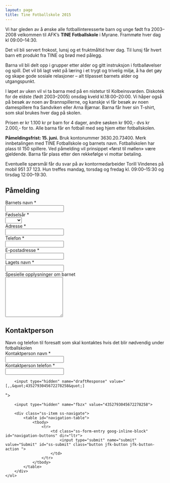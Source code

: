 ```yaml
---
layout: page
title: Tine Fotballskole 2015
---
```


<style>
    .required-message {
        color: red;
        display: none;
    }

    .ss-form-entry input {
      vertical-align: middle;
      margin-left: 0;
      margin-top: 0;
    }

</style>

Vi har gleden av å ønske alle fotballinteresserte barn og unge født fra 2003–2008 velkommen til AFK’s **TINE Fotballskole** i Myrane. Frammøte hver dag kl 09:00–14:30.

Det vil bli servert frokost, lunsj og et fruktmåltid hver dag. Til lunsj får hvert barn ett produkt fra TINE og brød med pålegg.

Barna vil bli delt opp i grupper etter alder og gitt instruksjon i fotballøvelser og spill. Det vil bli lagt vekt på læring i et trygt og trivelig miljø, å ha det gøy og skape gode sosiale relasjoner – alt tilpasset barnets alder og utgangspunkt.

I løpet av uken vil vi ta barna med på en nistetur til Kolbeinsvarden. Diskotek for de eldste (født 2003–2005) onsdag kveld kl.18:00–20:00. Vi håper også på besøk av noen av Brannspillerne, og kanskje vi får besøk av noen damespillere fra Sandviken eller Arna Bjørnar. Barna får hver sin T-shirt, som skal brukes hver dag på skolen.

Prisen er kr 1.100 kr pr barn for 4 dager, andre søsken kr 900,- dvs kr 2.000,- for to. Alle barna får en fotball med seg hjem etter fotballskolen.

**Påmeldingsfrist: 15. juni.** Bruk kontonummer 3630.20.73400. Merk innbetalingen med TINE Fotballskole og barnets navn. Fotballskolen har plass til 150 spillere. Ved påmelding vil prinsippet
«først til møllen» være gjeldende. Barna får plass etter den rekkefølge vi mottar betaling.

Eventuelle spørsmål får du svar på av kontormedarbeider Torill Vindenes på mobil
<span class="nowrap">951 37 123</span>. Hun treffes mandag, torsdag og fredag kl. 09:00–15:30 og tirsdag 12:00–19:30.


<iframe name="hidden_iframe" id="hidden_iframe" style="display:none;" onload="if(submitted)
{window.location='/takk/';}"></iframe>

<form action="https://docs.google.com/forms/d/1y_0jWiqkkXYUdiololR3ZQ-SszHm2Mgiqk8Jf7P9eKI/viewform?embedded=true" method="POST" id="ss-form" target="hidden_iframe" onsubmit="submitted=true;">
    <ol role="list" class="ss-question-list" style="padding-left: 0">
        <div class="errorbox-good" role="listitem">
            <div dir="ltr" class="ss-item  ss-section-header">
                <div class="ss-form-entry">
                    <h2 class="ss-section-title">Påmelding</h2>
                    <div class="ss-section-description ss-no-ignore-whitespace"></div>
                </div>
            </div>
        </div>
        <div class="ss-form-question errorbox-good" role="listitem">
            <div dir="ltr" class="ss-item ss-item-required ss-text">
                <div class="ss-form-entry">
                    <label class="ss-q-item-label" for="entry_53257479">
                        <div class="ss-q-title">Barnets navn
                            <label for="itemView.getDomIdToLabel()" aria-label="(Required field)"></label>
                            <span class="ss-required-asterisk" aria-hidden="true">*</span>
                        </div>
                        <div class="ss-q-help ss-secondary-text" dir="ltr"></div>
                    </label>
                    <input type="text" name="entry.53257479" value="" class="ss-q-short" id="entry_53257479" dir="auto" aria-label="Barnets navn  " aria-required="true" required="" title="">
                    <div class="error-message" id="298462349_errorMessage"></div>
                    <div class="required-message">Dette feltet må fylles ut</div>
                </div>
            </div>
        </div>
        <div class="ss-form-question errorbox-good" role="listitem">
            <div dir="ltr" class="ss-item ss-item-required ss-select">
                <div class="ss-form-entry">
                    <label class="ss-q-item-label" for="entry_602425800">
                        <div class="ss-q-title">Fødselsår
                            <label for="itemView.getDomIdToLabel()" aria-label="(Required field)"></label>
                            <span class="ss-required-asterisk" aria-hidden="true">*</span>
                        </div>
                        <div class="ss-q-help ss-secondary-text" dir="ltr"></div>
                    </label>
                    <select name="entry.602425800" id="entry_602425800" aria-label="Fødselsår  " aria-required="true" required="">
                        <option value=""></option>
                        <option value="2008">2008</option>
                        <option value="2007">2007</option>
                        <option value="2006">2006</option>
                        <option value="2005">2005</option>
                        <option value="2004">2004</option>
                        <option value="2003">2003</option>
                    </select>
                    <div class="required-message">Dette feltet må fylles ut</div>
                </div>
            </div>
        </div>
        <div class="ss-form-question errorbox-good" role="listitem">
            <div dir="ltr" class="ss-item ss-item-required ss-text">
                <div class="ss-form-entry">
                    <label class="ss-q-item-label" for="entry_196577970">
                        <div class="ss-q-title">Adresse
                            <label for="itemView.getDomIdToLabel()" aria-label="(Required field)"></label>
                            <span class="ss-required-asterisk" aria-hidden="true">*</span>
                        </div>
                        <div class="ss-q-help ss-secondary-text" dir="ltr"></div>
                    </label>
                    <input type="text" name="entry.196577970" value="" class="ss-q-short" id="entry_196577970" dir="auto" aria-label="Adresse  " aria-required="true" required="" title="">
                    <div class="error-message" id="1418925365_errorMessage"></div>
                    <div class="required-message">Dette feltet må fylles ut</div>
                </div>
            </div>
        </div>
        <div class="ss-form-question errorbox-good" role="listitem">
            <div dir="ltr" class="ss-item ss-item-required ss-text">
                <div class="ss-form-entry">
                    <label class="ss-q-item-label" for="entry_51584483">
                        <div class="ss-q-title">Telefon
                            <label for="itemView.getDomIdToLabel()" aria-label="(Required field)"></label>
                            <span class="ss-required-asterisk" aria-hidden="true">*</span>
                        </div>
                        <div class="ss-q-help ss-secondary-text" dir="ltr"></div>
                    </label>
                    <input type="text" name="entry.51584483" value="" class="ss-q-short" id="entry_51584483" dir="auto" aria-label="Telefon  " aria-required="true" required="" title="">
                    <div class="error-message" id="1655821095_errorMessage"></div>
                    <div class="required-message">Dette feltet må fylles ut</div>
                </div>
            </div>
        </div>
        <div class="ss-form-question errorbox-good" role="listitem">
            <div dir="ltr" class="ss-item ss-item-required ss-text">
                <div class="ss-form-entry">
                    <label class="ss-q-item-label" for="entry_149717980">
                        <div class="ss-q-title">E-postadresse
                            <label for="itemView.getDomIdToLabel()" aria-label="(Required field)"></label>
                            <span class="ss-required-asterisk" aria-hidden="true">*</span>
                        </div>
                        <div class="ss-q-help ss-secondary-text" dir="ltr"></div>
                    </label>
                    <input type="text" name="entry.149717980" value="" class="ss-q-short" id="entry_149717980" dir="auto" aria-label="E-postadresse  " aria-required="true" required="" title="">
                    <div class="error-message" id="803397103_errorMessage"></div>
                    <div class="required-message">Dette feltet må fylles ut</div>
                </div>
            </div>
        </div>
        <div class="ss-form-question errorbox-good" role="listitem">
            <div dir="ltr" class="ss-item ss-item-required ss-text">
                <div class="ss-form-entry">
                    <label class="ss-q-item-label" for="entry_858739995">
                        <div class="ss-q-title">Lagets navn
                            <label for="itemView.getDomIdToLabel()" aria-label="(Required field)"></label>
                            <span class="ss-required-asterisk" aria-hidden="true">*</span>
                        </div>
                        <div class="ss-q-help ss-secondary-text" dir="ltr"></div>
                    </label>
                    <input type="text" name="entry.858739995" value="" class="ss-q-short" id="entry_858739995" dir="auto" aria-label="Lagets navn  " aria-required="true" required="" title="">
                    <div class="error-message" id="2107405873_errorMessage"></div>
                    <div class="required-message">Dette feltet må fylles ut</div>
                </div>
            </div>
        </div>
        <div class="ss-form-question errorbox-good" role="listitem">
            <div dir="ltr" class="ss-item  ss-paragraph-text">
                <div class="ss-form-entry">
                    <label class="ss-q-item-label" for="entry_2030340521">
                        <div class="ss-q-title">Spesielle opplysninger om barnet
                        </div>
                        <div class="ss-q-help ss-secondary-text" dir="ltr"></div>
                    </label>
                    <textarea name="entry.2030340521" rows="8" cols="0" class="ss-q-long" id="entry_2030340521" dir="auto" aria-label="Spesielle opplysninger om barnet  "></textarea>
                    <div class="error-message" id="230924401_errorMessage"></div>
                    <div class="required-message">Dette feltet må fylles ut</div>
                </div>
            </div>
        </div>
        <div class="errorbox-good" role="listitem">
            <div dir="ltr" class="ss-item  ss-section-header">
                <div class="ss-form-entry">
                    <h2 class="ss-section-title">Kontaktperson</h2>
                    <div class="ss-section-description ss-no-ignore-whitespace">Navn og telefon til foresatt som skal kontaktes hvis det blir nødvendig under fotballskolen</div>
                </div>
            </div>
        </div>
        <div class="ss-form-question errorbox-good" role="listitem">
            <div dir="ltr" class="ss-item ss-item-required ss-text">
                <div class="ss-form-entry">
                    <label class="ss-q-item-label" for="entry_20794884">
                        <div class="ss-q-title">Kontaktperson navn
                            <label for="itemView.getDomIdToLabel()" aria-label="(Required field)"></label>
                            <span class="ss-required-asterisk" aria-hidden="true">*</span>
                        </div>
                        <div class="ss-q-help ss-secondary-text" dir="ltr"></div>
                    </label>
                    <input type="text" name="entry.20794884" value="" class="ss-q-short" id="entry_20794884" dir="auto" aria-label="Kontaktperson navn  " aria-required="true" required="" title="">
                    <div class="error-message" id="995240762_errorMessage"></div>
                    <div class="required-message">Dette feltet må fylles ut</div>
                </div>
            </div>
        </div>
        <div class="ss-form-question errorbox-good" role="listitem">
            <div dir="ltr" class="ss-item ss-item-required ss-text">
                <div class="ss-form-entry">
                    <label class="ss-q-item-label" for="entry_1033536445">
                        <div class="ss-q-title">Kontaktperson telefon
                            <label for="itemView.getDomIdToLabel()" aria-label="(Required field)"></label>
                            <span class="ss-required-asterisk" aria-hidden="true">*</span>
                        </div>
                        <div class="ss-q-help ss-secondary-text" dir="ltr"></div>
                    </label>
                    <input type="text" name="entry.1033536445" value="" class="ss-q-short" id="entry_1033536445" dir="auto" aria-label="Kontaktperson telefon  " aria-required="true" required="" title="">
                    <div class="error-message" id="362492977_errorMessage"></div>
                    <div class="required-message">Dette feltet må fylles ut</div>
                </div>
            </div>
        </div>

        <input type="hidden" name="draftResponse" value="[,,&quot;4352793045672278258&quot;]
">
        <input type="hidden" name="pageHistory" value="0">


        <input type="hidden" name="fbzx" value="4352793045672278258">

        <div class="ss-item ss-navigate">
            <table id="navigation-table">
                <tbody>
                    <tr>
                        <td class="ss-form-entry goog-inline-block" id="navigation-buttons" dir="ltr">
                            <input type="submit" name="submit" value="Submit" id="ss-submit" class="button jfk-button jfk-button-action ">
                        </td>
                    </tr>
                </tbody>
            </table>
        </div>
    </ol>
</form>

<script>
    var submitted = false;
</script>
